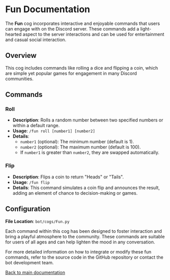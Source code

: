 # Fun Documentation

The **Fun** cog incorporates interactive and enjoyable commands that users can engage with on the Discord server. These commands add a light-hearted
aspect to the server interactions and can be used for entertainment and casual social interaction.

## Overview

This cog includes commands like rolling a dice and flipping a coin, which are simple yet popular games for engagement in many Discord communities.

## Commands

### Roll

- **Description**: Rolls a random number between two specified numbers or within a default range.
- **Usage**: `/fun roll [number1] [number2]`
- **Details**:
    - `number1` (optional): The minimum number (default is 1).
    - `number2` (optional): The maximum number (default is 100).
    - If `number1` is greater than `number2`, they are swapped automatically.

### Flip

- **Description**: Flips a coin to return "Heads" or "Tails".
- **Usage**: `/fun flip`
- **Details**: This command simulates a coin flip and announces the result, adding an element of chance to decision-making or games.

## Configuration

**File Location**: `bot/cogs/Fun.py`

Each command within this cog has been designed to foster interaction and bring a playful atmosphere to the community. These commands are suitable for
users of all ages and can help lighten the mood in any conversation.

For more detailed information on how to integrate or modify these fun commands, refer to the source code in the GitHub repository or contact the bot
development team.

[Back to main documentation](https://github.com/overklassniy/Oscar_Dota_Hub_Discord_Bot/docs/en/Documentation.md)
